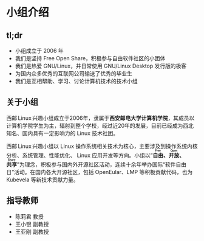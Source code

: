 # 小组介绍

## tl;dr

- 小组成立于 2006 年
- 我们是坚持 Free Open Share，积极参与自由软件社区的小团体
- 我们是热爱 GNU/Linux，并日常使用 GNU/Linux Desktop 发行版的极客
- 为国内众多优秀的互联网公司输送了优秀的毕业生
- 我们是互相帮助、学习、讨论计算机技术的技术小组

## 关于小组

西邮 Linux 兴趣小组成立于2006年，隶属于**西安邮电大学计算机学院**，其成员以计算机学院学生为主，辐射到整个学校，经过近20年的发展，目前已经成为西北知名、国内具有一定影响力的 Linux 技术社团。

西邮 Linux 兴趣小组以 Linux 操作系统相关技术为核心，主要涉及到操作系统内核分析、系统管理、性能优化、 Linux 应用开发等方向。小组以“**<ruby><rb>自由</rb><rt>Free</rt></ruby>、<ruby><rb>开放</rb><rt>Open</rt></ruby>、<ruby><rb>共享</rb><rt>Share</rt></ruby>**”为理念，积极参与国内外开源社区活动，连续十余年举办国际“软件自由日”活动。在国内各大开源社区，包括 OpenEular、LMP 等积极贡献代码，也为 Kubevela 等新技术贡献力量。

## 指导教师

- 陈莉君 教授
- 王小银 副教授
- 王亚刚 副教授
